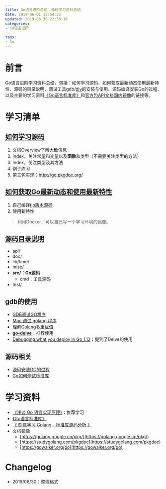 ```yaml
---
title: Go语言进阶总结：源码学习资料总结
date: 2019-06-01 13:54:23
updated: 2019-06-30 22:50:18
categories:
- Go语言进阶

tags:
- Go
---
```

# 前言
Go语言进阶学习资料总结，包括：如何学习源码、如何获取最新动态使用最新特性、源码的目录说明、调试工具gdb/[dlv](https://github.com/go-delve/delve/)的安装与使用、源码编译安装Go的过程、以及主要的学习资料[《Go语言标准库》](https://github.com/polaris1119/The-Golang-Standard-Library-by-Example)和[官方包API文档国内镜像](https://studygolang.com/pkgdoc)的链接等。

<!-- more -->
# 学习清单
## [如何学习源码](http://blog.studygolang.com/2012/11/%E5%AD%A6%E4%B9%A0go%E5%8C%85/)
1. 文档Overview了解大致信息
2. Index，关注常量和变量以及**函数**和类型（不需要关注类型的方法）
3. Index，关注类型及其方法
4. 例子练习
5. 第三包实现：http://go.pkgdoc.org/

## [如何获取Go最新动态和使用最新特性](http://blog.studygolang.com/2014/08/go_news_and_feature/)
1. 自己编译[tip版本源码](http://go.pkgdoc.org/)
2. 使用新特性

> 利用Docker，可以自己写一个学习环境的镜像。

## [源码目录说明](http://blog.studygolang.com/2012/12/%E6%8E%A2%E7%A9%B6go%E4%B8%AD%E5%90%84%E4%B8%AA%E7%9B%AE%E5%BD%95%E7%9A%84%E5%8A%9F%E8%83%BD/)
- api/
- doc/
- lib/time/
- misc/
- **src/：Go源码**
    - cmd：工具源码
- test/

## gdb的使用
- [GDB调试GO程序](http://blog.studygolang.com/2012/12/gdb%E8%B0%83%E8%AF%95go%E7%A8%8B%E5%BA%8F/)
- [Mac 调试 golang 程序](http://www.do1618.com/archives/771/)
- [理解Golang多重赋值](https://studygolang.com/articles/20485)
- **[go-delve](https://github.com/go-delve/delve/)**：推荐使用
- [Debugging what you deploy in Go 1.12](https://blog.golang.org/debugging-what-you-deploy)：提到了Delve的使用

## 源码相关
- [源码安装GO的过程](http://blog.studygolang.com/2013/01/%E5%88%86%E6%9E%90%E6%BA%90%E7%A0%81%E5%AE%89%E8%A3%85go%E7%9A%84%E8%BF%87%E7%A8%8B/)
- [Go如何测试标准库](https://mzh.io/go-test-standrad-library-changes-zh-CN)

# 学习资料
- [《浅谈 Go 语言实现原理》](https://draveness.me/golang/)：推荐学习
- [《Go语言标准库》](https://github.com/polaris1119/The-Golang-Standard-Library-by-Example)
- [《 刻意学习 Golang - 标准库源码分析 》](https://learnku.com/articles/25470)
- 文档镜像
    - [https://golang.google.cn/pkg/](https://golang.google.cn/pkg/)
    - [https://studygolang.com/pkgdoc](https://studygolang.com/pkgdoc)
    - [https://gowalker.org/go](https://gowalker.org/go)

# Changelog
- 2019/06/30：整理格式